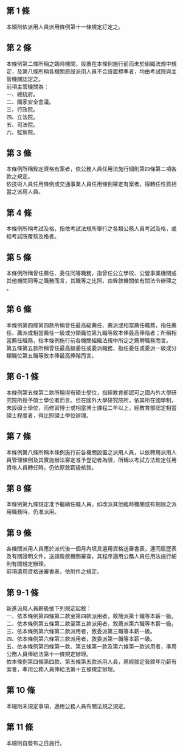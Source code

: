 第 1 條
-------
本細則依派用人員派用條例第十一條規定訂定之。

第 2 條
-------
本條例第二條所稱之臨時機關，設置在本條例施行前而未於組織法規中規  
定，及第八條所稱各機關原設派用人員不合設置標準者，均由考試院與主  
管機關認定之。  
前項主管機關為：  
一、總統府。  
二、國家安全會議。  
三、行政院。  
四、立法院。  
五、司法院。  
六、監察院。

第 3 條
-------
本條例所稱銓定資格有案者，依公務人員任用法施行細則第四條第二項各  
款之規定。  
依技術人員任用條例或交通事業人員任用條例審定有案者，得轉任性質相  
當之派用人員。

第 4 條
-------
本條例所稱考試及格，指依考試法規所舉行之各類公務人員考試及格，或  
經考試院覆核及格者。

第 5 條
-------
本條例所稱曾任薦任、委任同等職務，指曾任公立學校、公營事業機關或  
其他機關同等之職務而言，其職等之比照，由銓敘機關依有關法令辦理之  
。

第 6 條
-------
本條例第四條第四款所稱曾任最高級薦任、薦派或相當薦任職務，指任薦  
任、薦派或相當薦任一級或分類職位第九職等敘本俸最高俸階者；所稱相  
當薦任職務，指本條例施行前各機關組織法規中所定之薦聘職務而言。  
第五條第五款所稱曾任最高級委任或委派職務，指任委任或委派一級或分  
類職位第五職等敘本俸最高俸階而言。

第 6-1 條
---------
本條例第五條第二款所稱得有碩士學位，指經教育部認可之國內外大學研  
究院所授予碩士學位者而言。但在國外大學研究院所，依其所在國學制，  
未設碩士學位，而修習博士或相當博士課程二年以上，經教育部認定相當  
碩士程度者，得比照碩士學位辦理。

第 7 條
-------
本條例第八條所稱本條例施行前各機關設置之派用人員，以依聘用派用人  
員管理條例及其實施辦法審定准予登記者為限，所稱以考試方法銓定任用  
資格人員轉任時，仍依原敘薪級核敘。

第 8 條
-------
本條例第九條規定准予繼續任職人員，如改派其他臨時機關或有期限之派  
用職務時，仍准派用。

第 9 條
-------
各機關派用人員應於派代後一個月內填具遴用資格送審書表，連同履歷表  
及有關證明文件，送請銓敘機關審查，其程序適用公務人員任用法施行細  
則有關規定辦理。  
前項遴用資格送審書表，依附件之規定。

第 9-1 條
---------
新進派用人員薪級依下列規定起敘：  
一、依本條例第四條第二款至第四款派用者，敘簡派第十職等本薪一級。  
二、依本條例第五條第二款至第五款派用者，敘薦派第六職等本薪一級。  
三、依本條例第六條第二款派用者，敘委派第三職等本薪一級。  
四、依本條例第六條第三款派用者，敘委派第一職等本薪一級。  
五、依本條例第四條第一款、第五條第一款及第六條第一款派用者，準用  
    公務人員俸給法第十一條規定辦理。  
依本條例第四條第四款、第五條第五款派用人員，原經敘定晉敘年功薪有  
案者，準用公務人員俸給法第十五條規定辦理。

第 10 條
--------
本細則未規定事項，適用公務人員有關法規之規定。

第 11 條
--------
本細則自發布之日施行。

